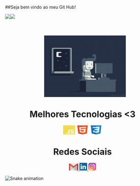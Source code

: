 ##Seja bem vindo ao meu Git Hub!

<div>
  <img  height="200em" src="https://github-readme-stats.vercel.app/api?username=RafaelHOliveira07&show_icons=true&theme=tokyonight"/>

  <img align="left" height="200em" src="https://github-readme-stats.vercel.app/api/top-langs/?username=RafaelHOliveira07&layout=compact&langs_count=16&theme=tokyonight"/>
  
</div>
<br>

<div  align="center"> 
  <br>
  <div style="display: inline_block"><br>
    <img align="center" height="200px" alt="coding-time" src="code.gif">
    <h1 align="center">Melhores Tecnologias <3</h1>
    <img align="center" height="30" width="40" alt="js-icon"  src="https://raw.githubusercontent.com/devicons/devicon/master/icons/javascript/javascript-plain.svg">
    <img align="center" height="30" width="40" alt="html-icon" src="https://raw.githubusercontent.com/devicons/devicon/master/icons/html5/html5-original.svg">
    <img align="center" height="30" width="40" alt="css-icon" src="https://raw.githubusercontent.com/devicons/devicon/master/icons/css3/css3-original.svg">
   
   </div>
    
  
  <h1 align="center">Redes Sociais</h1>
    <a href = "">
      <img width="30" src="gmail.svg">
    </a>
    <a href = "">
      <img width="25" src="linkedin.svg">
    </a>
    <a href = "">
      <img width="25" src="instagram.png">
    </a>
</div>
  
![Snake animation](https://github.com/LuigiGF/LuigiGF/blob/output/github-contribution-grid-snake.svg)
